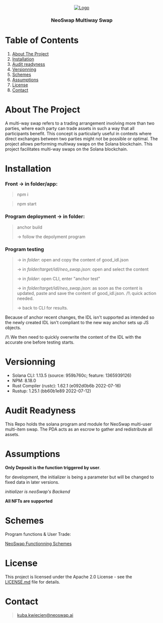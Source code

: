 <div align="center">
  <a href="https://neoswap.ai/wp-content/uploads/2022/08/logo-small-2.png">
    <img src="https://mma.prnewswire.com/media/2009538/NeoSwap_AI_Logo.jpg?w=400" alt="Logo">
  </a>

  <h3 align="center">NeoSwap Multiway Swap</h3>

</div>

# Table of Contents

1. [About The Project](#about-the-project)
2. [Installation](#installation)
3. [Audit readyness](#audit-readyness)
4. [Versionning](#versionning)
5. [Schemes](#schemes)
6. [Assumptions](#assumptions)
7. [License](#license)
8. [Contact](#contact)

# About The Project

A multi-way swap refers to a trading arrangement involving more than two parties, where each party can trade assets in such a way that all participants benefit. This concept is particularly useful in contexts where direct exchanges between two parties might not be possible or optimal. The project allows performing multiway swaps on the Solana blockchain. This project facilitates multi-way swaps on the Solana blockchain.

# Installation

### Front → in folder/app:

> npm i

> npm start

### Program deployment → in folder:

> anchor build
>
> → follow the depolyment program

### Program testing

> → in _folder_: open and copy the content of good_idl.json
>
> → in _folder/target/idl/neo_swap.json_: open and select the content
>
> → in _folder_: open CLI, enter "anchor test"
>
> → in _folder/target/idl/neo_swap.json_: as soon as the content is updated, paste and save the content of good_idl.json. /!\ quick action needed.
>
> → back to CLI for results.

Because of anchor recent changes, the IDL isn't supported as intended so the newly created IDL isn't compliant to the new way anchor sets up JS objects.

/!\ We then need to quickly overwrite the content of the IDL with the accurate one before testing starts.

# Versionning

- Solana CLI: 1.13.5 (source: 959b760c; feature: 1365939126)
- NPM: 8.18.0
- Rust Compiler (rustc): 1.62.1 (e092d0b6b 2022-07-16)
- Rustup: 1.25.1 (bb60b1e89 2022-07-12)

# Audit Readyness

This Repo holds the solana program and module for NeoSwap multi-user multi-item swap.
The PDA acts as an escrow to gather and redistribute all assets.

# Assumptions

**Only Deposit is the function triggered by user**.

for development, the initializer is being a parameter but will be changed to fixed data in later versions.

_initializer is neoSwap's Backend_

**All NFTs are supported**

# Schemes

Program functions & User Trade:

[NeoSwap Functionning Schemes](https://drive.google.com/drive/u/3/folders/1DvQP9BeMN7KUdf2yNtDQ9SnQ450nVQeh)

# License

This project is licensed under the Apache 2.0 License - see the [LICENSE.md](LICENSE.md) file for details.

# Contact

> kuba.kwiecien@neoswap.ai
